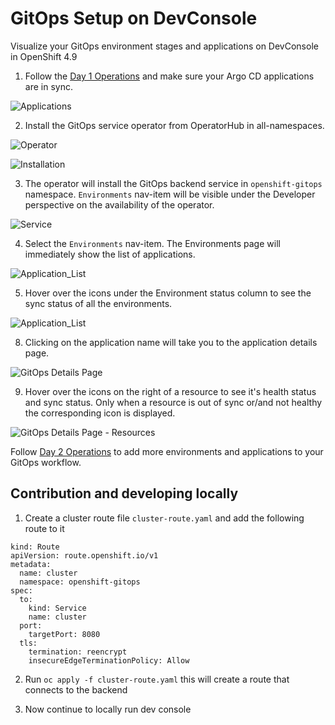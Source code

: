# GitOps Setup on DevConsole

Visualize your GitOps environment stages and applications on DevConsole in OpenShift 4.9


1. Follow the [Day 1 Operations](../journey/day1) and make sure your Argo CD applications are in sync.

![Applications](../journey/day1/img/ArgoCD_UI.png)

2. Install the GitOps service operator from OperatorHub in all-namespaces.

![Operator](./img/GitOps_Operator.jpg)

![Installation](./img/GitOps_Installation.jpg)

3. The operator will install the GitOps backend service in `openshift-gitops` namespace. `Environments` nav-item will be visible under the Developer perspective on the availability of the operator.

![Service](./img/GitOps_Service.png)

4. Select the `Environments` nav-item. The Environments page will immediately show the list of applications.

![Application_List](./img/GitOps_4.9_Environments.png)

5. Hover over the icons under the Environment status column to see the sync status of all the environments.

![Application_List](./img/GitOps_4.8_Environments_Tooltip.png)

8. Clicking on the application name will take you to the application details page.

![GitOps Details Page](./img/GitOps_App_Details.png)

9. Hover over the icons on the right of a resource to see it's health status and sync status. Only when a resource is out of sync or/and not healthy the corresponding icon is displayed.

![GitOps Details Page - Resources](./img/GitOps_4.9_Details_Resources.png)

Follow [Day 2 Operations](../journey/day2) to add more environments and applications to your GitOps workflow.

## Contribution and developing locally

1. Create a cluster route file `cluster-route.yaml` and add the following route to it
```
kind: Route
apiVersion: route.openshift.io/v1
metadata:
  name: cluster
  namespace: openshift-gitops  
spec: 
  to: 
    kind: Service
    name: cluster   
  port:
    targetPort: 8080
  tls:
    termination: reencrypt
    insecureEdgeTerminationPolicy: Allow
```    
2. Run `oc apply -f cluster-route.yaml` this will create a route that connects to the backend

3. Now continue to locally run dev console 
